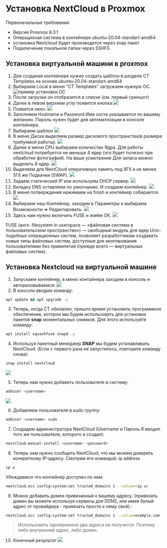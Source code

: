 # Установка NextCloud в Proxmox
Первоначальные требования:
-   Версия Proxmox 8.3.1
-   Операционая система в контейнере ubuntu-20.04-standart-amd64
-   установка Nextcloud будет производится через snap пакет
-   Подключение локальной папки через SSHFS

## Установка виртуальной машини в proxmox
1. Для создания контейнере нужно создать шаблон в разделе CT Templates на основе ubuntu-20.04-standart-amd64
2. Выбираем Local в меню "CT Templates" загружаем нужную ОС.
![пример установки ОС](/image/Screenshot_20250219_205309.png)
3. После загрузки он отобразится в списке (см. первый сриншот)
4. Далее в левом верхнем углу появится кнопка:![](/image/кнопка%20create%20VM.png)
5. Появится окно:
![](/image/1%20меню%20установки%20ос.png)
6. Заполняем Hostname и Password.Имя хоста указывается по вашему желанию. Пароль нужен будет для автоматизации в консоле контейнера.
7. Выбираем шаблон
![](/image/Tempalete.png)
8. В меню Диска выделяем размер дискового пространства(в размере требуемой работы).
![](/image/Disk.png)
9. Далее в меню СPU выбираем количество Ядра. Для работы nextcloud потребуется не меньше 4 ядер (это будет полезно при обработке фотографий). На ваше усмотрение Для запаса можно выделить 8 ядер.
![](/image/CPU.png)
10. Выделяем для NextCloud оперативную память под 8Гб и не менее 5Гб же Подкачки (SWAP).
![](/image/MEMORY.png)
11. Задаем статический IP или используем DHCP сервер.
![](/image/NETWORK.png)
12. Вкладку DNS оставляем по умолчанию. И создаем контейнер. 
![](/image/DNS.png)
13. В меню потверждения нажимаем на finish и контейнер собирается.
![](/image/FINISH%20CT.png)
14. Выбираем наш Контейнер, заходим в Параметры и выбираем Возможности => Редактировать.
![](/image/options.png)
15. Здесь нам нужно включить FUSE и жмём ОК.
![](/image/fetuears.png)

FUSE (англ. filesystem in userspace — «файловая система в пользовательском пространстве») — свободный модуль для ядер Unix-подобных операционных систем, позволяет разработчикам создавать новые типы файловых систем, доступные для монтирования пользователями без привилегий (прежде всего — виртуальных файловых систем).
 

## Установка Nextcloud на виртуальной машине
1. 3апускаем контейнер, в меню контайнера заходим в консоль и авторизовываемся:
![](/image/console.png)
2. В консоли вводим команду:

```Bash
apt update && apt upgrade -y
```
3. Теперь, когда CT обновлен, пришло время установить программное обеспечение, которое мы будем использовать для установки пакетов **snap** моментальных снимков. 
Для этого используйте команду:
```Bash
apt install squashfuse snapd -y
```
4. Используя пакетный менеджер **SNAP** мы будем устанавливать NextCloud: (Если с первого раза не запустилось, повторите команду снова):
```Bash
snap install nextcloud
```
![](/image/installnextcloud.png)

5. Теперь нам нужно добавить пользователя в систему:
```bash
adduser <username>
```
![](/image/adduser.png)

6. Добавляем пользователя в sudo группу:
```Bash
adduser <username> sudo
```
7. Создадим администратора NextCloud (Username и Пароль Я вводил того же пользователя, которого я создал):
```Bash
nextcloud.manual-install <username> <password>
```
8. Теперь нам нужно сообщить NextCloud, что мы можем доверять конкретному IP-адресу.
Смотрим его командой: ip address
```Bash
ip a
```
Убеждаемся что контейнер доступен по нем:
```Bash
nextcloud.occ config:system:set trusted_domains 1 --value=<ip a>
```
9. Можно добавить домен привязанный к вашему адресу. (привязать домен вы можете используя сервисы для DDNS, или имея белый адрес от провайдера - привязать просто к нему свой) :
```Bash
nextcloud.occ config:system:set trusted_domains 1 --value=example.com
```
> Использовать одновремено два адреса не получится. Поэтому либо внутренний адрес, либо домен. 

10. Конечный результат
![](/image/finishnextcloud2.png)